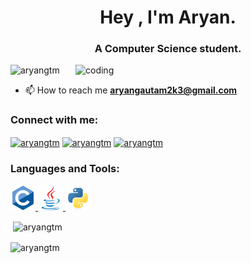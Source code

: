 <h1 align="center">Hey , I'm Aryan.</h1>
<h3 align="center">A Computer Science student.</h3>

<img align="right" alt="coding" width="400" src="https://cdn.dribbble.com/users/1019864/screenshots/3079099/codeloop.gif">

<p align="left"> <img src="https://komarev.com/ghpvc/?username=aryangtm&label=Profile%20views&color=0e75b6&style=flat" alt="aryangtm" /> </p>

- 📫 How to reach me **aryangautam2k3@gmail.com**

<h3 align="left">Connect with me:</h3>
<p align="left">
<a href="https://linkedin.com/in/aryangtm" target="blank"><img align="center" src="https://raw.githubusercontent.com/rahuldkjain/github-profile-readme-generator/master/src/images/icons/Social/linked-in-alt.svg" alt="aryangtm" height="30" width="40" /></a>
<a href="https://www.hackerrank.com/aryangautam2k3" target="blank"><img align="center" src="https://raw.githubusercontent.com/rahuldkjain/github-profile-readme-generator/master/src/images/icons/Social/hackerrank.svg" alt="aryangtm" height="30" width="40" /></a>
<a href="https://www.leetcode.com/aryangtm" target="blank"><img align="center" src="https://raw.githubusercontent.com/rahuldkjain/github-profile-readme-generator/master/src/images/icons/Social/leet-code.svg" alt="aryangtm" height="30" width="40" /></a>
</p>

<h3 align="left">Languages and Tools:</h3>
<p align="left"> <a href="https://www.cprogramming.com/" target="_blank" rel="noreferrer"> <img src="https://raw.githubusercontent.com/devicons/devicon/master/icons/c/c-original.svg" alt="c" width="40" height="40"/> </a> <a href="https://www.java.com" target="_blank" rel="noreferrer"> <img src="https://raw.githubusercontent.com/devicons/devicon/master/icons/java/java-original.svg" alt="java" width="40" height="40"/> </a> <a href="https://www.python.org" target="_blank" rel="noreferrer"> <img src="https://raw.githubusercontent.com/devicons/devicon/master/icons/python/python-original.svg" alt="python" width="40" height="40"/> </a> </p>

<p>&nbsp;<img align="center" src="https://github-readme-stats.vercel.app/api?username=aryangtm&show_icons=true&locale=en" alt="aryangtm" /></p>

<p><img align="center" src="https://github-readme-streak-stats.herokuapp.com/?user=aryangtm&" alt="aryangtm" /></p>
